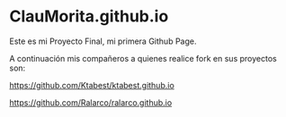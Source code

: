 # ClauMorita.github.io
Este es mi Proyecto Final, mi primera Github Page.

A continuación mis compañeros a quienes realice fork en sus proyectos son:

https://github.com/Ktabest/ktabest.github.io

https://github.com/Ralarco/ralarco.github.io
